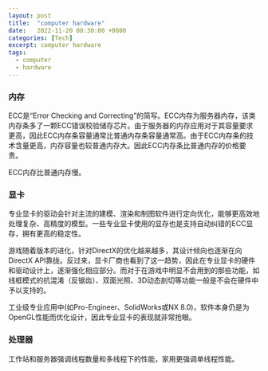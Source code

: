 ```yaml
---
layout: post
title:  "computer hardware"
date:   2022-11-20 08:30:00 +0800
categories: [Tech]
excerpt: computer hardware
tags:
  - computer
  - hardware
---
```


### 内存
ECC是“Error Checking and Correcting”的简写。ECC内存为服务器内存，该类内存条多了一颗ECC错误校验储存芯片。由于服务器的内存应用对于其容量要求更高，因此ECC内存条容量通常比普通内存条容量通常高。由于ECC内存条的技术含量更高，内存容量也较普通内存大。因此ECC内存条比普通内存的价格要贵。

ECC内存比普通内存慢。

### 显卡
专业显卡的驱动会针对主流的建模、渲染和制图软件进行定向优化，能够更高效地处理复杂、高精度的模型。一些专业显卡使用的显存也是支持自动纠错的ECC显存，拥有更高的稳定性。

游戏随着版本的进化，针对DirectX的优化越来越多，其设计倾向也逐渐在向DirectX API靠拢。反过来，显卡厂商也看到了这一趋势，因此在专业显卡的硬件和驱动设计上，逐渐强化相应部分。而对于在游戏中明显不会用到的那些功能，如线框模式的抗混淆（反锯齿）、双面光照、3D动态剖切等功能一般是不会在硬件中予以支持的。


工业级专业应用中(如Pro-Engineer、SolidWorks或NX 8.0)，软件本身仍是为OpenGL性能而优化设计，因此专业显卡的表现就非常抢眼。

### 处理器
工作站和服务器强调线程数量和多线程下的性能，家用更强调单线程性能。

